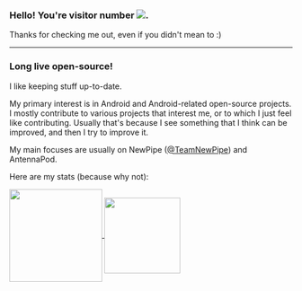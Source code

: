 ### Hello! You're visitor number <img src="https://visitor-badge.glitch.me/badge?page_id=TacoTheDank.visitor-badge&color=2986CC" />.

Thanks for checking me out, even if you didn't mean to :)

--------------------

### Long live open-source!

I like keeping stuff up-to-date.

My primary interest is in Android and Android-related open-source projects.
I mostly contribute to various projects that interest me, or to which I just feel like contributing.
Usually that's because I see something that I think can be improved, and then I try to improve it.

My main focuses are usually on NewPipe ([@TeamNewPipe](https://github.com/TeamNewPipe)) and AntennaPod.

Here are my stats (because why not):

<a href="https://github.com/anuraghazra/github-readme-stats">
  <img align="center" height="165px" src="https://github-readme-stats.vercel.app/api?username=TacoTheDank&count_private=true&show_icons=true&hide_border=true&bg_color=111111&text_color=c0c0c0" />
</a>
<a href="https://github.com/anuraghazra/github-readme-stats">
  <img align="center" height="135px" src="https://github-readme-stats.vercel.app/api/top-langs/?username=TacoTheDank&hide=aidl&hide_border=true&layout=compact&bg_color=111111&text_color=c0c0c0" />
  <br>
  <br>
</a>

<!--
**TacoTheDank/TacoTheDank** is a ✨ _special_ ✨ repository because its `README.md` (this file) appears on your GitHub profile.

Here are some ideas to get you started:

- 🔭 I’m currently working on ...
- 🌱 I’m currently learning ...
- 👯 I’m looking to collaborate on ...
- 🤔 I’m looking for help with ...
- 💬 Ask me about ...
- 📫 How to reach me: ...
- 😄 Pronouns: ...
- ⚡ Fun fact: ...
-->
